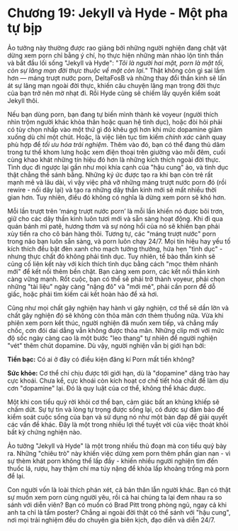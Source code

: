 # Chương 19: Jekyll và Hyde - Một pha tự bịp 

Ảo tưởng này thường được rao giảng bởi những người nghiện đang chật vật dừng xem porn chỉ bằng ý chí, họ thực hiện những màn nhào lộn tinh thần và bắt đầu lối sống "Jekyll và Hyde": "*Tôi là người hai mặt, porn là mặt tối, còn sự lãng mạn đời thực thuộc về mặt còn lại.*" Thật không còn gì sai lầm hơn — máng trượt nước porn, DeltaFosB và những thay đổi thần kinh sẽ lấn át sự lãng mạn ngoài đời thực, khiến câu chuyện lãng mạn trong đời thực của bạn trở nên mờ nhạt đi. Rồi Hyde cũng sẽ chiếm lấy quyền kiểm soát Jekyll thôi.

Nếu bạn dùng porn, bạn đang tự biến mình thành kẻ voyeur (người thích nhìn trộm người khác khỏa thân hoặc quan hệ tình dục), hoặc đòi hỏi phải có tùy chọn nhấp vào một thứ gì đó khêu gợi hơn khi mức dopamine giảm xuống dù chỉ một chút. Hoặc, là việc liên tục tìm kiếm *chính xác* cảnh quay phù hợp để *tối ưu hóa trải nghiệm*. Thêm vào đó, bạn có thể đang thủ dâm trong tư thế khom lưng hoặc xem điện thoại trên giường vào mỗi đêm, cuối cùng khao khát những tín hiệu đó hơn là những kích thích ngoài đời thực. Tình dục đi ngược lại gần như mọi khía cạnh của "hậu cung" ảo, và tình dục thật chẳng thể sánh bằng. Những ký ức được tạo ra khi bạn còn trẻ rất mạnh mẽ và lâu dài, vì vậy việc phá vỡ những máng trượt nước porn đó (rồi rewire - nối dây lại) và tạo ra những dây thần kinh mới sẽ mất nhiều thời gian hơn. Tuy nhiên, điều đó không có nghĩa là dừng xem porn sẽ khó hơn.

Mỗi lần trượt trên ‘máng trượt nước porn’ là mỗi lần khiến nó được bôi trơn, giữ cho các dây thần kinh luôn tươi mới và sẵn sàng hoạt động. Khi đi qua quán bánh mì patê, hương thơm và sự nóng hổi của nó sẽ khiến bạn phải xùy tiền ra cho cô bán hàng thôi. Tương tự, các "máng trượt nước" porn trong não bạn luôn sẵn sàng, và porn luôn chạy 24/7. Mọi tín hiệu hay yếu tố kích thích đều bật đèn xanh cho mạch tưởng thưởng, hứa hẹn "tình dục" - nhưng thực chất đó không phải tình dục. Tuy nhiên, tế bào thần kinh sẽ củng cố liên kết này với kích thích tình dục bằng cách "mọc thêm nhánh mới" để kết nối thêm bền chặt. Bạn càng xem porn, các kết nối thần kinh càng vững mạnh. Rốt cuộc, bạn có thể sẽ phải trở thành voyeur, phải chọn những "tài liệu" ngày càng "nặng đô" và "mới mẻ", phải cần porn để dỗ giấc, hoặc phải tìm kiếm cái kết hoàn hảo để xả hơi.

Cũng như mọi chất gây nghiện hay hành vi gây nghiện, cơ thể sẽ dần lờn và chất gây nghiện đó sẽ không còn thỏa mãn cơn thèm thuồng nữa. Vừa khi phiên xem porn kết thúc, người nghiện đã muốn xem tiếp, và chẳng mấy chốc, cơn đói dai dẳng vẫn không được thỏa mãn. Những clip mới với mức độ sốc ngày càng cao là một bước "leo thang" tự nhiên để người nghiện "vét" thêm chút dopamine. Dù vậy, người nghiện vẫn bị giới hạn bởi:

**Tiền bạc:** Có ai ở đây có điều kiện đăng kí Porn mất tiền không?

**Sức khỏe:** Cơ thể chỉ chịu được tới giới hạn, dù là "dopamine" dâng trào hay cực khoái. Chưa kể, cực khoái còn kích hoạt cơ chế tiết hóa chất để làm dịu cơn "dopamine" lại. Đó là quy luật của cơ thể, không thể khác được.

Một khi con tiểu quỷ rời khỏi cơ thể bạn, cảm giác bất an khủng khiếp sẽ chấm dứt. Sự tự tin và lòng tự trọng được sống lại, có được sự đảm bảo để kiểm soát cuộc sống của bạn và sử dụng nó như một bàn đạp để giải quyết các vấn đề khác. Đây là một trong nhiều lợi thế tuyệt vời của việc thoát khỏi bất kỳ chứng nghiện nào.

Ảo tưởng "Jekyll và Hyde" là một trong nhiều thủ đoạn mà con tiểu quỷ bày ra. Những "chiêu trò" này khiến việc dừng xem porn thêm phần gian nan - vì sự thèm khát porn không thể lấp đầy - khiến nhiều người nghiện tìm đến thuốc lá, rượu, hay thậm chí ma túy nặng để khỏa lấp khoảng trống mà porn để lại.

Con người vốn là loài thích phán xét, cả bản thân lẫn người khác. Bạn có thật sự muốn xem porn cùng người yêu, rồi cả hai chúng ta lại đem nhau ra so sánh với diễn viên? Bạn có muốn có Brad Pitt trong phòng ngủ, ngay cả khi anh ta chỉ là tấm poster? Chẳng ai ngoài đời thật có thể sánh với "hậu cung", nơi mọi trải nghiệm đều do chuyên gia biên kịch, đạo diễn và diễn 24/7.